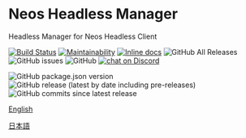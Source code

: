 # Neos Headless Manager 
Headless Manager for Neos Headless Client

[![Build Status](https://travis-ci.org/bombitmanbomb/HeadlessCore.svg?branch=master)](https://travis-ci.org/bombitmanbomb/HeadlessCore) [![Maintainability](https://api.codeclimate.com/v1/badges/69cd0dabe98ce6ccace9/maintainability)](https://codeclimate.com/github/bombitmanbomb/HeadlessCore/maintainability) [![Inline docs](http://inch-ci.org/github/bombitmanbomb/HeadlessCore.svg?branch=master)](http://inch-ci.org/github/bombitmanbomb/HeadlessCore) ![GitHub All Releases](https://img.shields.io/github/downloads/bombitmanbomb/HeadlessCore/total) ![GitHub issues](https://img.shields.io/github/issues/bombitmanbomb/HeadlessCore) ![GitHub](https://img.shields.io/github/license/bombitmanbomb/HeadlessCore)
<a href="https://discord.gg/qXatU97"><img src="https://img.shields.io/discord/571612136036499466?logo=discord" alt="chat on Discord"></a>

![GitHub package.json version](https://img.shields.io/github/package-json/v/bombitmanbomb/HeadlessCore)
![GitHub release (latest by date including pre-releases)](https://img.shields.io/github/v/release/bombitmanbomb/HeadlessCore?include_prereleases)
![GitHub commits since latest release](https://img.shields.io/github/commits-since/bombitmanbomb/HeadlessCore/latest)

[English](/blob/master/Docs/README_EN.md)

[日本語](/blob/master/Docs/README_JP.md)
